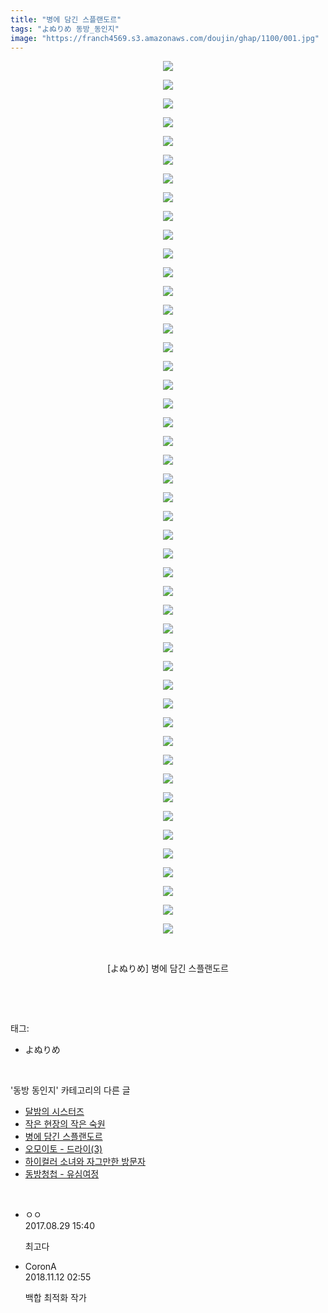 ```yaml
---
title: "병에 담긴 스플랜도르"
tags: "よぬりめ 동방_동인지"
image: "https://franch4569.s3.amazonaws.com/doujin/ghap/1100/001.jpg"
---
```

<div class="article">
<p style="text-align: center; clear: none; float: none;"><img src="{{ site.imgserver2 }}/ghap/1100/001.jpg"/></p>
<p style="text-align: center; clear: none; float: none;"><img src="{{ site.imgserver2 }}/ghap/1100/002.jpg"/></p>
<p style="text-align: center; clear: none; float: none;"><img src="{{ site.imgserver2 }}/ghap/1100/003.jpg"/></p>
<p style="text-align: center; clear: none; float: none;"><img src="{{ site.imgserver2 }}/ghap/1100/004.jpg"/></p>
<p style="text-align: center; clear: none; float: none;"><img src="{{ site.imgserver2 }}/ghap/1100/005.jpg"/></p>
<p style="text-align: center; clear: none; float: none;"><img src="{{ site.imgserver2 }}/ghap/1100/006.jpg"/></p>
<p style="text-align: center; clear: none; float: none;"><img src="{{ site.imgserver2 }}/ghap/1100/007.jpg"/></p>
<p style="text-align: center; clear: none; float: none;"><img src="{{ site.imgserver2 }}/ghap/1100/008.jpg"/></p>
<p style="text-align: center; clear: none; float: none;"><img src="{{ site.imgserver2 }}/ghap/1100/009.jpg"/></p>
<p style="text-align: center; clear: none; float: none;"><img src="{{ site.imgserver2 }}/ghap/1100/010.jpg"/></p>
<p style="text-align: center; clear: none; float: none;"><img src="{{ site.imgserver2 }}/ghap/1100/011.jpg"/></p>
<p style="text-align: center; clear: none; float: none;"><img src="{{ site.imgserver2 }}/ghap/1100/012.jpg"/></p>
<p style="text-align: center; clear: none; float: none;"><img src="{{ site.imgserver2 }}/ghap/1100/013.jpg"/></p>
<p style="text-align: center; clear: none; float: none;"><img src="{{ site.imgserver2 }}/ghap/1100/014.jpg"/></p>
<p style="text-align: center; clear: none; float: none;"><img src="{{ site.imgserver2 }}/ghap/1100/015.jpg"/></p>
<p style="text-align: center; clear: none; float: none;"><img src="{{ site.imgserver2 }}/ghap/1100/016.jpg"/></p>
<p style="text-align: center; clear: none; float: none;"><img src="{{ site.imgserver2 }}/ghap/1100/017.jpg"/></p>
<p style="text-align: center; clear: none; float: none;"><img src="{{ site.imgserver2 }}/ghap/1100/018.jpg"/></p>
<p style="text-align: center; clear: none; float: none;"><img src="{{ site.imgserver2 }}/ghap/1100/019.jpg"/></p>
<p style="text-align: center; clear: none; float: none;"><img src="{{ site.imgserver2 }}/ghap/1100/020.jpg"/></p>
<p style="text-align: center; clear: none; float: none;"><img src="{{ site.imgserver2 }}/ghap/1100/021.jpg"/></p>
<p style="text-align: center; clear: none; float: none;"><img src="{{ site.imgserver2 }}/ghap/1100/022.jpg"/></p>
<p style="text-align: center; clear: none; float: none;"><img src="{{ site.imgserver2 }}/ghap/1100/023.jpg"/></p>
<p style="text-align: center; clear: none; float: none;"><img src="{{ site.imgserver2 }}/ghap/1100/024.jpg"/></p>
<p style="text-align: center; clear: none; float: none;"><img src="{{ site.imgserver2 }}/ghap/1100/025.jpg"/></p>
<p style="text-align: center; clear: none; float: none;"><img src="{{ site.imgserver2 }}/ghap/1100/026.jpg"/></p>
<p style="text-align: center; clear: none; float: none;"><img src="{{ site.imgserver2 }}/ghap/1100/027.jpg"/></p>
<p style="text-align: center; clear: none; float: none;"><img src="{{ site.imgserver2 }}/ghap/1100/028.jpg"/></p>
<p style="text-align: center; clear: none; float: none;"><img src="{{ site.imgserver2 }}/ghap/1100/029.jpg"/></p>
<p style="text-align: center; clear: none; float: none;"><img src="{{ site.imgserver2 }}/ghap/1100/030.jpg"/></p>
<p style="text-align: center; clear: none; float: none;"><img src="{{ site.imgserver2 }}/ghap/1100/031.jpg"/></p>
<p style="text-align: center; clear: none; float: none;"><img src="{{ site.imgserver2 }}/ghap/1100/032.jpg"/></p>
<p style="text-align: center; clear: none; float: none;"><img src="{{ site.imgserver2 }}/ghap/1100/033.jpg"/></p>
<p style="text-align: center; clear: none; float: none;"><img src="{{ site.imgserver2 }}/ghap/1100/034.jpg"/></p>
<p style="text-align: center; clear: none; float: none;"><img src="{{ site.imgserver2 }}/ghap/1100/035.jpg"/></p>
<p style="text-align: center; clear: none; float: none;"><img src="{{ site.imgserver2 }}/ghap/1100/036.jpg"/></p>
<p style="text-align: center; clear: none; float: none;"><img src="{{ site.imgserver2 }}/ghap/1100/037.jpg"/></p>
<p style="text-align: center; clear: none; float: none;"><img src="{{ site.imgserver2 }}/ghap/1100/038.jpg"/></p>
<p style="text-align: center; clear: none; float: none;"><img src="{{ site.imgserver2 }}/ghap/1100/039.jpg"/></p>
<p style="text-align: center; clear: none; float: none;"><img src="{{ site.imgserver2 }}/ghap/1100/040.jpg"/></p>
<p style="text-align: center; clear: none; float: none;"><img src="{{ site.imgserver2 }}/ghap/1100/041.jpg"/></p>
<p style="text-align: center; clear: none; float: none;"><img src="{{ site.imgserver2 }}/ghap/1100/042.jpg"/></p>
<p style="text-align: center; clear: none; float: none;"><img src="{{ site.imgserver2 }}/ghap/1100/043.jpg"/></p>
<p style="text-align: center; clear: none; float: none;"><img src="{{ site.imgserver2 }}/ghap/1100/044.jpg"/></p>
<p style="text-align: center; clear: none; float: none;"><img src="{{ site.imgserver2 }}/ghap/1100/045.jpg"/></p>
<p style="text-align: center; clear: none; float: none;"><img src="{{ site.imgserver2 }}/ghap/1100/046.jpg"/></p>
<p style="text-align: center; clear: none; float: none;"><img src="{{ site.imgserver2 }}/ghap/1100/047.jpg"/></p>
<p style="text-align: center; clear: none; float: none;"><br/></p>
<p style="text-align: center; clear: none; float: none;">[よぬりめ] 병에 담긴 스플랜도르</p>
<p><br/></p>
</div><br/>
<div class="tagTrail">
<p>태그: </p>
<ul>
<li>よぬりめ</li>
</ul>
</div><br/>
<div class="another">
<p>'동방 동인지' 카테고리의 다른 글</p>
<ul>
<li><a href="/ghap_1103">달밤의 시스터즈</a></li>
<li><a href="/ghap_1102">작은 현장의 작은 숙원</a></li>
<li><a href="/ghap_1100">병에 담긴 스플랜도르</a></li>
<li><a href="/ghap_1099">오모이토 - 드라이(3)</a></li>
<li><a href="/ghap_1098">하이컬러 소녀와 자그만한 방문자</a></li>
<li><a href="/ghap_1097">동방청첩 - 유심여정</a></li>
</ul>
</div><br/>
<div class="cb_module cb_fluid">
<div class="cb_wrt cb_profile">
<div class="comment">
<ul>
<li class="cb_thumb_off" id="comment15071025">
<div class="cb_comment_area">
<div class="cb_info_area">
<div class="cb_section">
<span class="cb_nick_name">ㅇㅇ</span>
</div>
<div class="cb_section">
<span class="cb_date">2017.08.29 15:40 </span>
</div>
</div>
<div class="cb_dsc_comment">
<p class="cb_dsc">
											최고다
										</p>
</div>
</div></li>
<li class="cb_thumb_off" id="comment15371776">
<div class="cb_comment_area">
<div class="cb_info_area">
<div class="cb_section">
<span class="cb_nick_name">CoronA</span>
</div>
<div class="cb_section">
<span class="cb_date">2018.11.12 02:55 </span>
</div>
</div>
<div class="cb_dsc_comment">
<p class="cb_dsc">
											백합 최적화 작가
										</p>
</div>
</div></li>
</ul>
</div>
</div><!-- commentList close -->
</div><br/>

